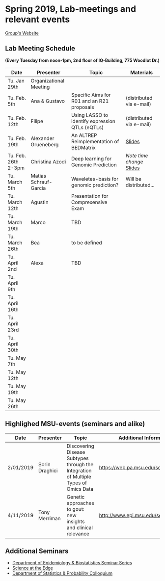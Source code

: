 # Spring 2019, Lab-meetings and relevant events



[Group's Website](http://quantgen.github.io/)

## Lab Meeting Schedule

**(Every Tuesday from noon-1pm, 2nd floor of IQ-Building, 775 Woodlot Dr.)**

| Date           | Presenter     |  Topic        |  Materials    |
| -------------  | ------------- | ------------- | ------------- |
| Tu. Jan 29th  | Organizational Meeting|
| Tu. Feb. 5th  |  Ana & Gustavo | Specific Aims for  R01 and an R21 proposals | (distributed via e-mail) |
| Tu. Feb. 12th  | Filipe | Using LASSO to identify expression QTLs (eQTLs) |  (distributed via e-mail) |
| Tu. Feb. 19th  |  Alexander Grueneberg | An ALTREP Reimplementation of BEDMatrix | [Slides](https://slides.agrueneberg.info/2019-02-19-bedmatrix-altrep-reimplementation.html#1) |
| Tu. Feb. 26th 2-3pm |  Christina Azodi | Deep learning for Genomic Prediction | *Note time change* [Slides](https://github.com/azodichr/azodichr.github.io/blob/master/QuantGen_190226.pdf)|
| Tu. March 5th  | Matias Schrauf-Garcia | Waveletes-basis for genomic prediction? | Will be distributed...|
| Tu. March 12th  |Agustin  | Presentation for Comprexensive Exam |  |
| Tu. March 19th | Marco | TBD |  |
| Tu. March 26th  | Bea | to be defined |  |
| Tu. April 2nd  | Alexa | TBD |  |
| Tu. April 9th   |  | |  |
| Tu. April 16th   |  | |  |
| Tu. April 23rd   |  | |  |
| Tu. April 30th    |  | |  |
| Tu. May 7th  |  | |  |
| Tu. May 12th |  | |  |
| Tu. May 19th |  | |  |
| Tu. May 26th |  | |  |


## Highlighed MSU-events (seminars and alike)

| Date | Presenter | Topic | Additional Information |
| -------------  | ------------- | ------------- | ------------- |
| 2/01/2019  | Sorin Draghici | Discovering Disease Subtypes through the Integration of Multiple Types of Omics Data | https://web.pa.msu.edu/seminars/edge/ |
| 4/11/2019  | Tony Merriman | Genetic approaches to gout: new insights and clinical relevance | http://www.epi.msu.edu/seminars/ |

## Additional Seminars

* [Department of Epidemiology & Biostatistics Seminar Series](http://www.epi.msu.edu/seminars/)
* [Science at the Edge](https://web.pa.msu.edu/seminars/edge/)
* [Department of Statistics & Probability Colloquium](https://stt.natsci.msu.edu/events/upcoming-events/)


